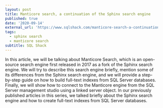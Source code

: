 ```yaml
---
layout: post
title: Manticore search, a continuation of the Sphinx search engine
published: true
date: '2020-09-14'
external_url: 'https://www.sqlshack.com/manticore-search-a-continuation-of-the-sphinx-search-engine/'
tags:
  - sphinx search
  - manticore search
subtitle: SQL Shack
---
```

In this article, we will be talking about Manticore Search, which is an open-source search engine first released in 2017 as a fork of the Sphinx search engine. We will try to describe this search engine briefly, mention some of its differences from the Sphinx search engine, and we will provide a step-by-step guide on how to build full-text indexes from SQL Server databases. Finally, we will show how to connect to the Manticore engine from the SQL Server management studio using a linked server object. In our previously published articles in this series, we talked briefly about the Sphinx search engine and how to create full-text indexes from SQL Server databases.
